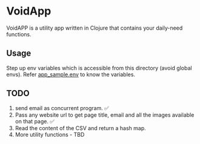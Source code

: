 # VoidApp

VoidAPP is a utility app written in Clojure that contains your daily-need functions.

## Usage

Step up env variables which is accessible from this directory (avoid global envs). Refer [app_sample.env](https://github.com/atifh/VoidAPP/blob/master/app_sample.env) to know the variables.


## TODO

1. send email as concurrent program. :white_check_mark:
2. Pass any website url to get page title, email and all the images available on that page. :white_check_mark:
3. Read the content of the CSV and return a hash map.
4. More utility functions - TBD
